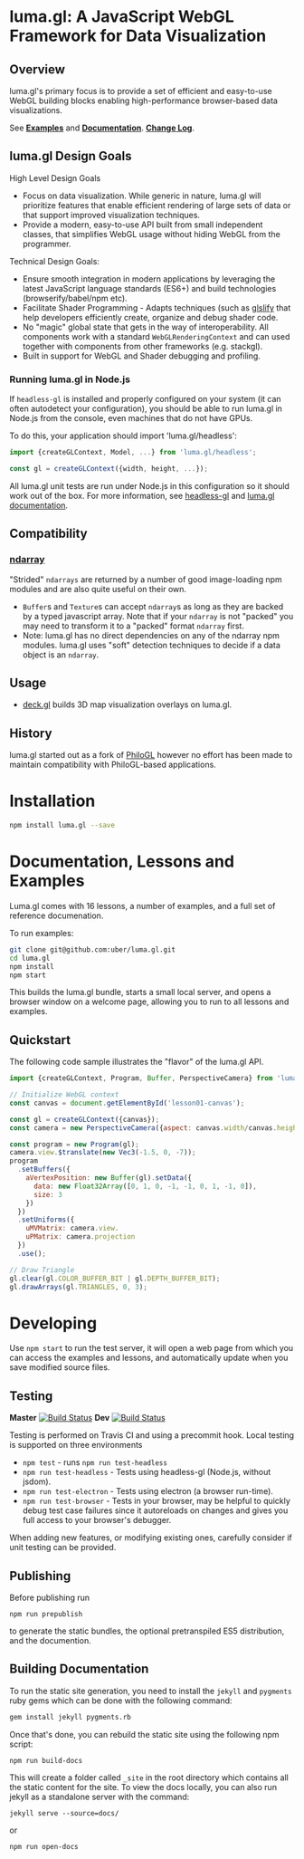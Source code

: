 luma.gl: A JavaScript WebGL Framework for Data Visualization
============================================================

## Overview

luma.gl's primary focus is to provide a set of efficient and easy-to-use
WebGL building blocks enabling high-performance browser-based data
visualizations.

See
[**Examples**](http://uber.github.io/luma.gl/) and
[**Documentation**](http://uber.github.io/luma.gl/docs/).
[**Change Log**](https://github.com/uber/luma.gl/blob/master/CHANGELOG.md).


## luma.gl Design Goals

High Level Design Goals
- Focus on data visualization. While generic in nature, luma.gl
  will prioritize features that enable efficient rendering of
  large sets of data or that support improved visualization techniques.
- Provide a modern, easy-to-use API built from small independent classes,
  that simplifies WebGL usage without hiding WebGL from the programmer.

Technical Design Goals:
- Ensure smooth integration in modern applications by leveraging the
  latest JavaScript language standards (ES6+) and build technologies
  (browserify/babel/npm etc).
- Facilitate Shader Programming - Adapts techniques (such as
  [glslify](https://www.npmjs.com/package/glslify) that
  help developers efficiently create, organize and debug shader code.
- No "magic" global state that gets in the way of interoperability. All
  components work with a standard `WebGLRenderingContext` and can used
  together with components from other frameworks (e.g. stackgl).
- Built in support for WebGL and Shader debugging and profiling.


### Running luma.gl in Node.js

If `headless-gl` is installed and properly configured on your system
(it can often autodetect your configuration),
you should be able to run luma.gl in Node.js from the console,
even machines that do not have GPUs.

To do this, your application should import 'luma.gl/headless':
```js
import {createGLContext, Model, ...} from 'luma.gl/headless';

const gl = createGLContext({width, height, ...});
```

All luma.gl unit tests are run under Node.js in this configuration so it
should work out of the box. For more information, see
[headless-gl](https://www.npmjs.com/package/gl) and
[luma.gl documentation](http://uber.github.io/luma.gl/context.html#createGLContext).


## Compatibility

### [ndarray](https://www.npmjs.com/package/ndarray)
"Strided" `ndarrays` are returned by a number of good image-loading
npm modules and are also quite useful on their own.
- `Buffer`s and `Texture`s can accept `ndarray`s as long as they are backed by
  a typed javascript array. Note that if your `ndarray` is not "packed" you
  may need to transform it to a "packed" format `ndarray` first.
- Note: luma.gl has no direct dependencies on any of the ndarray npm modules.
  luma.gl uses "soft" detection techniques to decide if a data object is an
  `ndarray`.


## Usage

* [deck.gl](https://github.com/uber/deck.gl) builds 3D map visualization
  overlays on luma.gl.


## History

luma.gl started out as a fork of
[PhiloGL](https://github.com/philogb/philogl) however no effort has been
made to maintain compatibility with PhiloGL-based applications.


# Installation

```sh
npm install luma.gl --save
```

# Documentation, Lessons and Examples

Luma.gl comes with 16 lessons, a number of examples, and a full set of
reference documenation.

To run examples:
```sh
git clone git@github.com:uber/luma.gl.git
cd luma.gl
npm install
npm start
```
This builds the luma.gl bundle, starts a small local server, and opens a browser window on a welcome page, allowing you to run to all lessons and examples.

## Quickstart

The following code sample illustrates the "flavor" of the luma.gl API.
```javascript
import {createGLContext, Program, Buffer, PerspectiveCamera} from 'luma.gl';

// Initialize WebGL context
const canvas = document.getElementById('lesson01-canvas');

const gl = createGLContext({canvas});
const camera = new PerspectiveCamera({aspect: canvas.width/canvas.height});

const program = new Program(gl);
camera.view.$translate(new Vec3(-1.5, 0, -7));
program
  .setBuffers({
    aVertexPosition: new Buffer(gl).setData({
      data: new Float32Array([0, 1, 0, -1, -1, 0, 1, -1, 0]),
      size: 3
    })
  })
  .setUniforms({
    uMVMatrix: camera.view.
    uPMatrix: camera.projection
  })
  .use();

// Draw Triangle
gl.clear(gl.COLOR_BUFFER_BIT | gl.DEPTH_BUFFER_BIT);
gl.drawArrays(gl.TRIANGLES, 0, 3);
```

# Developing

Use `npm start` to run the test server, it will open a web page from which
you can access the examples and lessons, and automatically update when you
save modified source files.


## Testing

**Master**
[![Build Status](https://travis-ci.org/uber/luma.gl.svg?branch=master)](https://travis-ci.org/uber/luma.gl)
**Dev**
[![Build Status](https://travis-ci.org/uber/luma.gl.svg?branch=dev)](https://travis-ci.org/uber/luma.gl)

Testing is performed on Travis CI and using a precommit hook. Local testing is
supported on three environments
* `npm test` - runs `npm run test-headless`
* `npm run test-headless` - Tests using headless-gl (Node.js, without jsdom).
* `npm run test-electron` - Tests using electron (a browser run-time).
* `npm run test-browser` - Tests in your browser, may be helpful
  to quickly debug test case failures since it autoreloads on changes and
  gives you full access to your browser's debugger.

When adding new features, or modifying existing ones, carefully consider if
unit testing can be provided.

## Publishing

Before publishing run
```
npm run prepublish
```
to generate the static bundles, the optional pretranspiled ES5 distribution,
and the documention.

## Building Documentation

To run the static site generation, you need to install the
`jekyll` and `pygments` ruby gems which can be done with the following command:
```sh
gem install jekyll pygments.rb
```
Once that's done, you can rebuild the static site using
the following npm script:
```
npm run build-docs
```
This will create a folder called `_site` in the root directory
which contains all the static content for the site.  To view
the docs locally, you can also run jekyll as a standalone server
with the command:
```
jekyll serve --source=docs/
```
or
```
npm run open-docs
```
